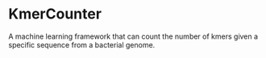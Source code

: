 # KmerCounter
A machine learning framework that can count the number of kmers given a specific sequence from a bacterial genome. 
